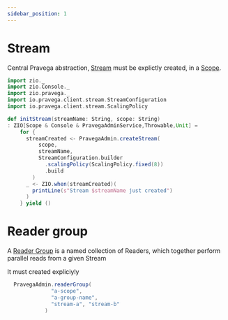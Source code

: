 ```yaml
---
sidebar_position: 1
---
```

# Stream

Central Pravega abstraction, [Stream](https://cncf.pravega.io/docs/nightly/pravega-concepts/#streams) must be explictly created, in a [Scope](scope.md).

```scala mdoc:silent
import zio._
import zio.Console._
import zio.pravega._
import io.pravega.client.stream.StreamConfiguration
import io.pravega.client.stream.ScalingPolicy

def initStream(streamName: String, scope: String)
: ZIO[Scope & Console & PravegaAdminService,Throwable,Unit] =
    for {
      streamCreated <- PravegaAdmin.createStream(
          scope,
          streamName,
          StreamConfiguration.builder
            .scalingPolicy(ScalingPolicy.fixed(8))
            .build
        )      
      _ <- ZIO.when(streamCreated)(
        printLine(s"Stream $streamName just created")
      )
    } yield ()

```

# Reader group

A [Reader Group](https://cncf.pravega.io/docs/nightly/pravega-concepts/#writers-readers-reader-groups) is a named collection of Readers, which together perform parallel reads from a given Stream

It must created expliciyly 

```scala mdoc:silent
  PravegaAdmin.readerGroup(
              "a-scope",
              "a-group-name",
              "stream-a", "stream-b"
            )
```